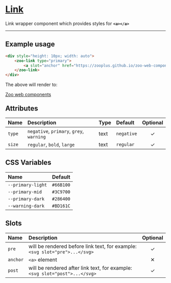 # [Link](#link)

Link wrapper component which provides styles for **`<a></a>`**

***

## Example usage

```HTML
<div style="height: 10px; width: auto">
	<zoo-link type="primary">
		<a slot="anchor" href="https://zooplus.github.io/zoo-web-components/">Zoo web components</a>
	</zoo-link>
</div>
```

The above will render to:

<div style="height: 10px; width: auto">
	<zoo-link type="primary">
		<a slot="anchor" href="https://zooplus.github.io/zoo-web-components/">Zoo web components</a>
	</zoo-link>
</div>

## Attributes

| **Name** | **Description**                          | **Type** | **Default** | **Optional** |
| :------- | :--------------------------------------- | :------- | :---------- | :----------: |
| `type`   | `negative`, `primary`, `grey`, `warning` | text     | `negative`  |   &#10003;   |
| `size`   | `regular`, `bold`, `large`               | text     | `regular`   |   &#10003;   |

## CSS Variables

| **Name**          | **Default** |
| :---------------- | :---------: |
| `--primary-light` |  `#66B100`  |
| `--primary-mid`   |  `#3C9700`  |
| `--primary-dark`  |  `#286400`  |
| `--warning-dark`  |  `#BD161C`  |

## Slots

| **Name** | **Description**                                                             | **Optional** |
| :------- | :-------------------------------------------------------------------------- | :----------: |
| `pre`    | will be rendered before link text, for example: `<svg slot="pre">...</svg>` |   &#10003;   |
| `anchor` | `<a>` element                                                               |   &#10005;   |
| `post`   | will be rendered after link text, for example: `<svg slot="post">...</svg>` |   &#10003;   |
